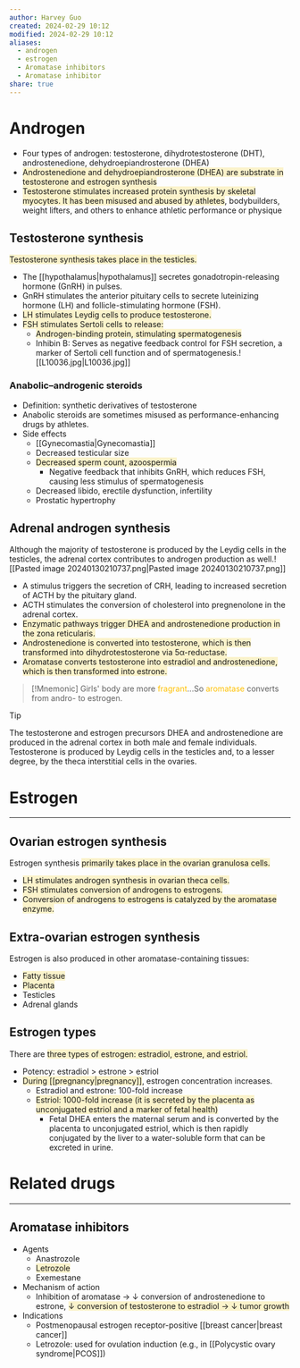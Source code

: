 ```yaml
---
author: Harvey Guo
created: 2024-02-29 10:12
modified: 2024-02-29 10:12
aliases:
  - androgen
  - estrogen
  - Aromatase inhibitors
  - Aromatase inhibitor
share: true
---
```


# Androgen
- Four types of androgen: testosterone, dihydrotestosterone (DHT), androstenedione, dehydroepiandrosterone (DHEA)
- <span style="background:rgba(240, 200, 0, 0.2)">Androstenedione and dehydroepiandrosterone (DHEA) are substrate in testosterone and estrogen synthesis</span>
- <span style="background:rgba(240, 200, 0, 0.2)">Testosterone stimulates increased protein synthesis by skeletal myocytes. It has been misused and abused by athletes</span>, bodybuilders, weight lifters, and others to enhance athletic performance or physique
## Testosterone synthesis
<span style="background:rgba(240, 200, 0, 0.2)">Testosterone synthesis takes place in the testicles.</span>
- The [[hypothalamus|hypothalamus]] secretes gonadotropin-releasing hormone (GnRH) in pulses.
- GnRH stimulates the anterior pituitary cells to secrete luteinizing hormone (LH) and follicle-stimulating hormone (FSH).
- <span style="background:rgba(240, 200, 0, 0.2)">LH stimulates Leydig cells to produce testosterone.</span>
- <span style="background:rgba(240, 200, 0, 0.2)">FSH stimulates Sertoli cells to release:</span>
	- <span style="background:rgba(240, 200, 0, 0.2)">Androgen-binding protein, stimulating spermatogenesis</span>
	- Inhibin B: Serves as negative feedback control for FSH secretion, a marker of Sertoli cell function and of spermatogenesis.![[L10036.jpg|L10036.jpg]]
### Anabolic–androgenic steroids
- Definition: synthetic derivatives of testosterone
- Anabolic steroids are sometimes misused as performance-enhancing drugs by athletes.
- Side effects
	- [[Gynecomastia|Gynecomastia]]
	- Decreased testicular size
	- <span style="background:rgba(240, 200, 0, 0.2)">Decreased sperm count, azoospermia</span>
		- Negative feedback that inhibits GnRH, which reduces FSH, causing less stimulus of spermatogenesis
	- Decreased libido, erectile dysfunction, infertility
	- Prostatic hypertrophy
## Adrenal androgen synthesis
Although the majority of testosterone is produced by the Leydig cells in the testicles, the adrenal cortex contributes to androgen production as well.![[Pasted image 20240130210737.png|Pasted image 20240130210737.png]]
- A stimulus triggers the secretion of CRH, leading to increased secretion of ACTH by the pituitary gland. 
- ACTH stimulates the conversion of cholesterol into pregnenolone in the adrenal cortex. 
- <span style="background:rgba(240, 200, 0, 0.2)">Enzymatic pathways trigger DHEA and androstenedione production in the zona reticularis.</span>
- <span style="background:rgba(240, 200, 0, 0.2)">Androstenedione is converted into testosterone, which is then transformed into dihydrotestosterone via 5α-reductase.</span>
- <span style="background:rgba(240, 200, 0, 0.2)">Aromatase converts testosterone into estradiol and androstenedione, which is then transformed into estrone.</span>
>[!Mnemonic] 
>Girls' body are more <font color="#ffc000">fragrant</font>...So <font color="#ffc000">aromatase</font> converts from andro- to estrogen.

>[!tip] 
>The testosterone and estrogen precursors DHEA and androstenedione are produced in the adrenal cortex in both male and female individuals. Testosterone is produced by Leydig cells in the testicles and, to a lesser degree, by the theca interstitial cells in the ovaries.
# Estrogen
---
## Ovarian estrogen synthesis
Estrogen synthesis <span style="background:rgba(240, 200, 0, 0.2)">primarily takes place in the ovarian granulosa cells.</span>
- <span style="background:rgba(240, 200, 0, 0.2)">LH stimulates androgen synthesis in ovarian theca cells.</span>
- <span style="background:rgba(240, 200, 0, 0.2)">FSH stimulates conversion of androgens to estrogens.</span>
- <span style="background:rgba(240, 200, 0, 0.2)">Conversion of androgens to estrogens is catalyzed by the aromatase enzyme.</span>
## Extra-ovarian estrogen synthesis
Estrogen is also produced in other aromatase-containing tissues:
- <span style="background:rgba(240, 200, 0, 0.2)">Fatty tissue</span>
- <span style="background:rgba(240, 200, 0, 0.2)">Placenta</span>
- Testicles
- Adrenal glands
## Estrogen types
There are <span style="background:rgba(240, 200, 0, 0.2)">three types of estrogen: estradiol, estrone, and estriol.</span>
- Potency: estradiol > estrone > estriol
- <span style="background:rgba(240, 200, 0, 0.2)">During [[pregnancy|pregnancy]]</span>, estrogen concentration increases.
	- Estradiol and estrone: 100-fold increase
	- <span style="background:rgba(240, 200, 0, 0.2)">Estriol: 1000-fold increase (it is secreted by the placenta as unconjugated estriol and a marker of fetal health)</span>
		- Fetal DHEA enters the maternal serum and is converted by the placenta to unconjugated estriol, which is then rapidly conjugated by the liver to a water-soluble form that can be excreted in urine.
# Related drugs
---
## Aromatase inhibitors
- Agents
	- Anastrozole
	- <span style="background:rgba(240, 200, 0, 0.2)">Letrozole</span>
	- Exemestane
- Mechanism of action
	- Inhibition of aromatase → ↓ conversion of androstenedione to estrone, <span style="background:rgba(240, 200, 0, 0.2)">↓ conversion of testosterone to estradiol → ↓ tumor growth</span>
- Indications
	- Postmenopausal estrogen receptor-positive [[breast cancer|breast cancer]]
	- Letrozole: used for ovulation induction (e.g., in [[Polycystic ovary syndrome|PCOS]])